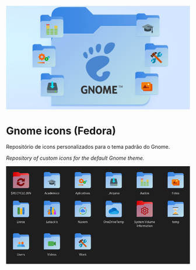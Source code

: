 ![Example](/png/gnome-icons.png)
# Gnome icons (Fedora)

Repositório de icons personalizados para o tema padrão do Gnome.

_Repository of custom icons for the default Gnome theme._

![Example](/png/example.png)
